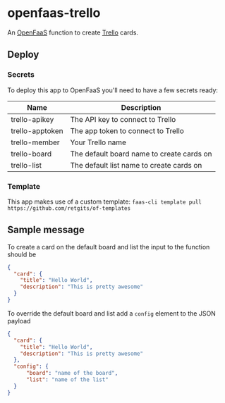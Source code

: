 # openfaas-trello

An [OpenFaaS](https://openfaas.com) function to create [Trello](https://trello.com) cards.

## Deploy

### Secrets

To deploy this app to OpenFaaS you'll need to have a few secrets ready:

| Name            | Description                               |
|-----------------|-------------------------------------------|
| trello-apikey   | The API key to connect to Trello          |
| trello-apptoken | The app token to connect to Trello        |
| trello-member   | Your Trello name                          |
| trello-board    | The default board name to create cards on |
| trello-list     | The default list name to create cards on  |

### Template

This app makes use of a custom template: `faas-cli template pull https://github.com/retgits/of-templates`

## Sample message

To create a card on the default board and list the input to the function should be

```json
{
  "card": {
    "title": "Hello World",
    "description": "This is pretty awesome"
  }
}
```

To override the default board and list add a `config` element to the JSON payload

```json
{
  "card": {
    "title": "Hello World",
    "description": "This is pretty awesome"
  },
  "config": {
      "board": "name of the board",
      "list": "name of the list"
  }
}
```